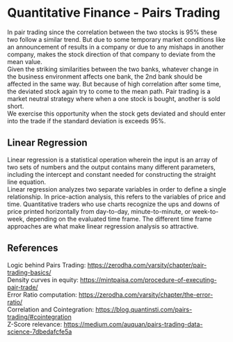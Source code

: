 # Quantitative Finance - Pairs Trading

In pair trading since the correlation between the two stocks is 95% these two follow a similar trend. But due to some temporary market conditions like an announcement of results in a company or due to any mishaps in another company, makes the stock direction of that company to deviate from the mean value.  <br>
Given the striking similarities between the two banks, whatever change in the business environment affects one bank, the 2nd bank should be affected in the same way.
But because of high correlation after some time, the deviated stock again try to come to the mean path. Pair trading is a market neutral strategy where when a one stock is bought, another is sold short.  <br>
We exercise this opportunity when the stock gets deviated and should enter into the trade if the standard deviation is exceeds 95%.

## Linear Regression
Linear regression is a statistical operation wherein the input is an array of two sets of numbers and the output contains many different parameters, including the intercept and constant needed for constructing the straight line equation.  <br>
Linear regression analyzes two separate variables in order to define a single relationship. In price-action analysis, this refers to the variables of price and time. Quantitative traders who use charts recognize the ups and downs of price printed horizontally from day-to-day, minute-to-minute, or week-to-week, depending on the evaluated time frame. The different time frame approaches are what make linear regression analysis so attractive.  <br>

## References
Logic behind Pairs Trading: https://zerodha.com/varsity/chapter/pair-trading-basics/  <br>
Density curves in equity: https://mintpaisa.com/procedure-of-executing-pair-trade/  <br>
Error Ratio computation: https://zerodha.com/varsity/chapter/the-error-ratio/  <br>
Correlation and Cointegration: https://blog.quantinsti.com/pairs-trading/#cointegration   <br>
Z-Score relevance: https://medium.com/auquan/pairs-trading-data-science-7dbedafcfe5a  
